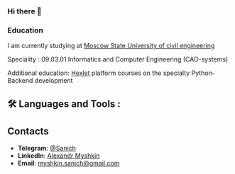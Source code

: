### Hi there 👋

### Education

I am currently studying at [Moscow State University of civil engineering](https://mgsu.ru/)

Speciality : 09.03.01 Informatics and Computer Engineering (CAD-systems)

Additional education: [Hexlet](https://ru.hexlet.io/) platform courses on the specialty Python-Backend development

## :hammer_and_wrench: Languages and Tools :

## Contacts

* **Telegram**: [@Sanich](https://t.me/Sasnich)
* **LinkedIn**: [Alexandr Myshkin](https://www.linkedin.com/in/alexandr-myshkin-90ba26256)
* **Email**: myshkin.sanich@gmail.com



